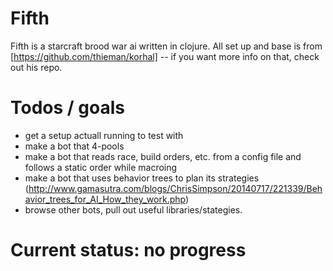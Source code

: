 # Fifth

Fifth is a starcraft brood war ai written in clojure.  All set up and base is from [https://github.com/thieman/korhal] -- if you want more info on that, check out his repo.

# Todos / goals
- get a setup actuall running to test with
- make a bot that 4-pools
- make a bot that reads race, build orders, etc. from a config file
   and follows a static order while macroing
- make a bot that uses behavior trees to plan its strategies (http://www.gamasutra.com/blogs/ChrisSimpson/20140717/221339/Behavior_trees_for_AI_How_they_work.php)
- browse other bots, pull out useful libraries/stategies.


# Current status: no progress
